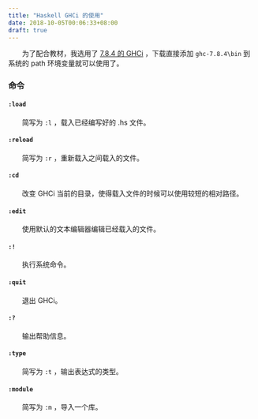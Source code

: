 ```yaml
---
title: "Haskell GHCi 的使用"
date: 2018-10-05T00:06:33+08:00
draft: true
---
```


&emsp;&emsp;为了配合教材，我选用了 [7.8.4 的 GHCi](https://www.haskell.org/ghc/download_ghc_7_8_4.html#windows64) ，下载直接添加 `ghc-7.8.4\bin` 到系统的 path 环境变量就可以使用了。
<!--more-->

### 命令
#### `:load`
&emsp;&emsp;简写为 `:l` ，载入已经编写好的 .hs 文件。
#### `:reload` 
&emsp;&emsp;简写为 `:r` ，重新载入之间载入的文件。
#### `:cd` 
&emsp;&emsp;改变 GHCi 当前的目录，使得载入文件的时候可以使用较短的相对路径。
#### `:edit` 
&emsp;&emsp;使用默认的文本编辑器编辑已经载入的文件。
#### `:!`
&emsp;&emsp;执行系统命令。
#### `:quit`
&emsp;&emsp;退出 GHCi。
#### `:?`
&emsp;&emsp;输出帮助信息。
#### `:type`
&emsp;&emsp;简写为 `:t` ，输出表达式的类型。
#### `:module`
&emsp;&emsp;简写为 `:m` ，导入一个库。